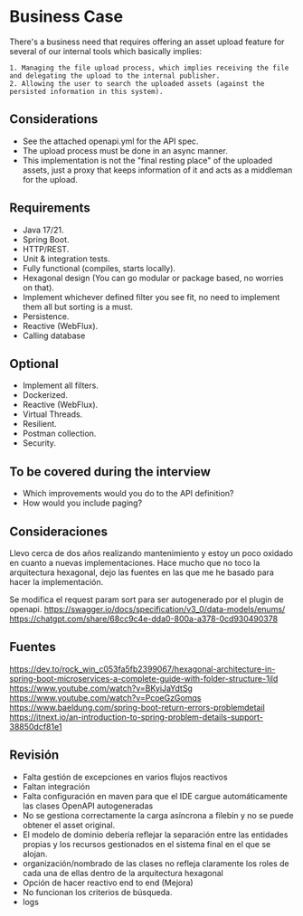# Business Case

There's a business need that requires offering an asset upload feature for several of our internal tools which basically
implies:

    1. Managing the file upload process, which implies receiving the file and delegating the upload to the internal publisher. 
    2. Allowing the user to search the uploaded assets (against the persisted information in this system).

## Considerations

- See the attached openapi.yml for the API spec.
- The upload process must be done in an async manner.
- This implementation is not the "final resting place" of the uploaded assets, just a proxy that keeps information of it
  and acts as a middleman for the upload.

## Requirements

- Java 17/21.
- Spring Boot.
- HTTP/REST.
- Unit & integration tests.
- Fully functional (compiles, starts locally).
- Hexagonal design (You can go modular or package based, no worries on that).
- Implement whichever defined filter you see fit, no need to implement them all but sorting is a must.
- Persistence.
- Reactive (WebFlux).
- Calling database

## Optional

- Implement all filters.
- Dockerized.
- Reactive (WebFlux).
- Virtual Threads.
- Resilient.
- Postman collection.
- Security.

## To be covered during the interview

- Which improvements would you do to the API definition?
- How would you include paging?

## Consideraciones

Llevo cerca de dos años realizando mantenimiento y estoy un poco oxidado en cuanto a nuevas implementaciones.
Hace mucho que no toco la arquitectura hexagonal, dejo las fuentes en las que me he basado para hacer la implementación.

Se modifica el request param sort para ser autogenerado por el plugin de openapi.
https://swagger.io/docs/specification/v3_0/data-models/enums/
https://chatgpt.com/share/68cc9c4e-dda0-800a-a378-0cd930490378

## Fuentes

https://dev.to/rock_win_c053fa5fb2399067/hexagonal-architecture-in-spring-boot-microservices-a-complete-guide-with-folder-structure-1jld
https://www.youtube.com/watch?v=BKyiJaYdtSg
https://www.youtube.com/watch?v=PcoeGzGomqs
https://www.baeldung.com/spring-boot-return-errors-problemdetail
https://itnext.io/an-introduction-to-spring-problem-details-support-38850dcf81e1

## Revisión

- Falta gestión de excepciones en varios flujos reactivos
- Faltan integración
- Falta configuración en maven para que el IDE cargue automáticamente las clases OpenAPI autogeneradas
- No se gestiona correctamente la carga asíncrona a filebin y no se puede obtener el asset original.
- El modelo de dominio debería reflejar la separación entre las entidades propias y los recursos gestionados en el
  sistema final en el que se alojan.
- organización/nombrado de las clases no refleja claramente los roles de cada una de ellas dentro de la arquitectura
  hexagonal
- Opción de hacer reactivo end to end (Mejora)
- No funcionan los criterios de búsqueda.
- logs

